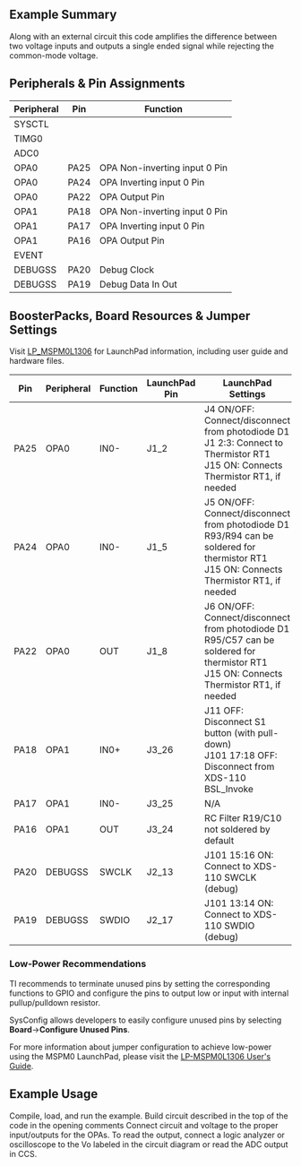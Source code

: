 ## Example Summary

Along with an external circuit this code amplifies the difference between two voltage inputs and outputs a single ended signal while rejecting the common-mode voltage. 

## Peripherals & Pin Assignments

| Peripheral | Pin | Function |
| --- | --- | --- |
| SYSCTL |  |  |
| TIMG0 |  |  |
| ADC0 |  |  |
| OPA0 | PA25 | OPA Non-inverting input 0 Pin |
| OPA0 | PA24 | OPA Inverting input 0 Pin |
| OPA0 | PA22 | OPA Output Pin |
| OPA1 | PA18 | OPA Non-inverting input 0 Pin |
| OPA1 | PA17 | OPA Inverting input 0 Pin |
| OPA1 | PA16 | OPA Output Pin |
| EVENT |  |  |
| DEBUGSS | PA20 | Debug Clock |
| DEBUGSS | PA19 | Debug Data In Out |

## BoosterPacks, Board Resources & Jumper Settings

Visit [LP_MSPM0L1306](https://www.ti.com/tool/LP-MSPM0L1306) for LaunchPad information, including user guide and hardware files.

| Pin | Peripheral | Function | LaunchPad Pin | LaunchPad Settings |
| --- | --- | --- | --- | --- |
| PA25 | OPA0 | IN0- | J1_2 | J4 ON/OFF: Connect/disconnect from photodiode D1<br>J1 2:3: Connect to Thermistor RT1<br>J15 ON: Connects Thermistor RT1, if needed |
| PA24 | OPA0 | IN0- | J1_5 | J5 ON/OFF: Connect/disconnect from photodiode D1<br>R93/R94 can be soldered for thermistor RT1<br>J15 ON: Connects Thermistor RT1, if needed |
| PA22 | OPA0 | OUT | J1_8 | J6 ON/OFF: Connect/disconnect from photodiode D1<br>R95/C57 can be soldered for thermistor RT1<br>J15 ON: Connects Thermistor RT1, if needed |
| PA18 | OPA1 | IN0+ | J3_26 | J11 OFF: Disconnect S1 button (with pull-down)<br>J101 17:18 OFF: Disconnect from XDS-110 BSL_Invoke |
| PA17 | OPA1 | IN0- | J3_25 | N/A |
| PA16 | OPA1 | OUT | J3_24 | RC Filter R19/C10 not soldered by default |
| PA20 | DEBUGSS | SWCLK | J2_13 | J101 15:16 ON: Connect to XDS-110 SWCLK (debug) |
| PA19 | DEBUGSS | SWDIO | J2_17 | J101 13:14 ON: Connect to XDS-110 SWDIO (debug) |

### Low-Power Recommendations
TI recommends to terminate unused pins by setting the corresponding functions to
GPIO and configure the pins to output low or input with internal
pullup/pulldown resistor.

SysConfig allows developers to easily configure unused pins by selecting **Board**→**Configure Unused Pins**.

For more information about jumper configuration to achieve low-power using the
MSPM0 LaunchPad, please visit the [LP-MSPM0L1306 User's Guide](https://www.ti.com/lit/slau869).

## Example Usage

Compile, load, and run the example.
Build circuit described in the top of the code in the opening comments 
Connect circuit and voltage to the proper input/outputs for the OPAs.
To read the output, connect a logic analyzer or oscilloscope to the Vo labeled in the circuit diagram or read the ADC output in CCS.
